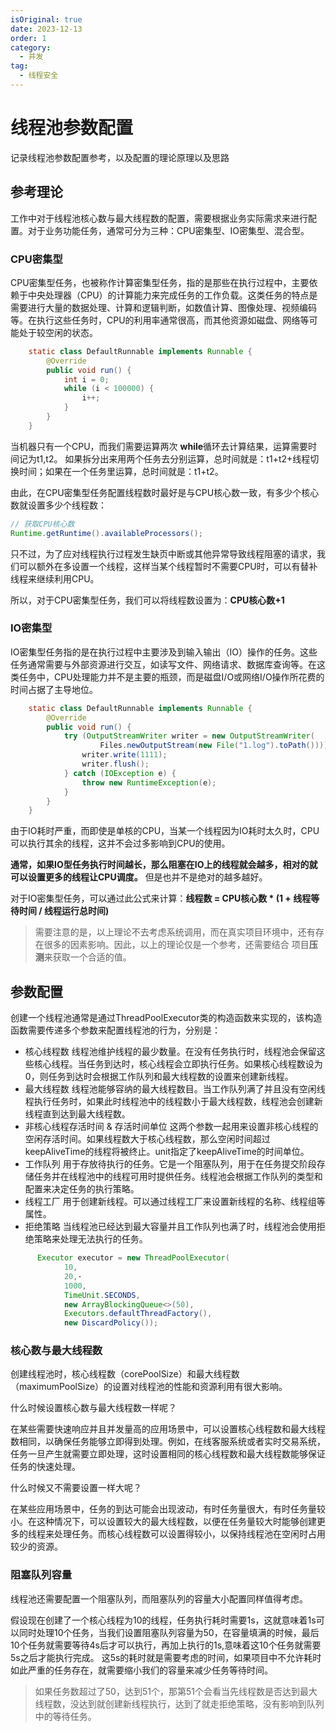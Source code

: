```yaml
---
isOriginal: true
date: 2023-12-13
order: 1
category:
  - 并发
tag:
  - 线程安全
---
```


# 线程池参数配置

记录线程池参数配置参考，以及配置的理论原理以及思路
<!-- more -->

## 参考理论

工作中对于线程池核心数与最大线程数的配置，需要根据业务实际需求来进行配置。对于业务功能任务，通常可分为三种：CPU密集型、IO密集型、混合型。

### CPU密集型

CPU密集型任务，也被称作计算密集型任务，指的是那些在执行过程中，主要依赖于中央处理器（CPU）的计算能力来完成任务的工作负载。这类任务的特点是需要进行大量的数据处理、计算和逻辑判断，如数值计算、图像处理、视频编码等。在执行这些任务时，CPU的利用率通常很高，而其他资源如磁盘、网络等可能处于较空闲的状态。

```java
    static class DefaultRunnable implements Runnable {
        @Override
        public void run() {
            int i = 0;
            while (i < 100000) {
                i++;
            }
        }
    }
```

当机器只有一个CPU，而我们需要运算两次 **while**循环去计算结果，运算需要时间记为t1,t2。
如果拆分出来用两个任务去分别运算，总时间就是：t1+t2+线程切换时间；如果在一个任务里运算，总时间就是：t1+t2。

由此，在CPU密集型任务配置线程数时最好是与CPU核心数一致，有多少个核心数就设置多少个线程数：

```java
// 获取CPU核心数
Runtime.getRuntime().availableProcessors();
```

只不过，为了应对线程执行过程发生缺页中断或其他异常导致线程阻塞的请求，我们可以额外在多设置一个线程，这样当某个线程暂时不需要CPU时，可以有替补线程来继续利用CPU。

所以，对于CPU密集型任务，我们可以将线程数设置为：**CPU核心数+1**

### IO密集型

IO密集型任务指的是在执行过程中主要涉及到输入输出（IO）操作的任务。这些任务通常需要与外部资源进行交互，如读写文件、网络请求、数据库查询等。在这类任务中，CPU处理能力并不是主要的瓶颈，而是磁盘I/O或网络I/O操作所花费的时间占据了主导地位。

```java
    static class DefaultRunnable implements Runnable {
        @Override
        public void run() {
            try (OutputStreamWriter writer = new OutputStreamWriter(
                    Files.newOutputStream(new File("1.log").toPath()))) {
                writer.write(1111);
                writer.flush();
            } catch (IOException e) {
                throw new RuntimeException(e);
            }
        }
    }
```

由于IO耗时严重，而即使是单核的CPU，当某一个线程因为IO耗时太久时，CPU可以执行其余的线程，这并不会过多影响到CPU的使用。

**通常，如果IO型任务执行时间越长，那么阻塞在IO上的线程就会越多，相对的就可以设置更多的线程让CPU调度。** 但是也并不是绝对的越多越好。

对于IO密集型任务，可以通过此公式来计算：**线程数 = CPU核心数 * (1 + 线程等待时间 / 线程运行总时间)**

> 需要注意的是，以上理论不去考虑系统调用，而在真实项目环境中，还有存在很多的因素影响。因此，以上的理论仅是一个参考，还需要结合
> 项目**压测**来获取一个合适的值。

## 参数配置

创建一个线程池通常是通过ThreadPoolExecutor类的构造函数来实现的，该构造函数需要传递多个参数来配置线程池的行为，分别是：

- 核心线程数
  线程池维护线程的最少数量。在没有任务执行时，线程池会保留这些核心线程。当任务到达时，核心线程会立即执行任务。如果核心线程数设为0，则任务到达时会根据工作队列和最大线程数的设置来创建新线程。
- 最大线程数
  线程池能够容纳的最大线程数目。当工作队列满了并且没有空闲线程执行任务时，如果此时线程池中的线程数小于最大线程数，线程池会创建新线程直到达到最大线程数。
- 非核心线程存活时间 & 存活时间单位
  这两个参数一起用来设置非核心线程的空闲存活时间。如果线程数大于核心线程数，那么空闲时间超过keepAliveTime的线程将被终止。unit指定了keepAliveTime的时间单位。
- 工作队列
  用于存放待执行的任务。它是一个阻塞队列，用于在任务提交阶段存储任务并在线程池中的线程可用时提供任务。线程池会根据工作队列的类型和配置来决定任务的执行策略。
- 线程工厂
  用于创建新线程。可以通过线程工厂来设置新线程的名称、线程组等属性。
- 拒绝策略
  当线程池已经达到最大容量并且工作队列也满了时，线程池会使用拒绝策略来处理无法执行的任务。

```java
      Executor executor = new ThreadPoolExecutor(
            10,
            20,·
            1000,
            TimeUnit.SECONDS,
            new ArrayBlockingQueue<>(50),
            Executors.defaultThreadFactory(),
            new DiscardPolicy());
```

### 核心数与最大线程数

创建线程池时，核心线程数（corePoolSize）和最大线程数（maximumPoolSize）的设置对线程池的性能和资源利用有很大影响。

什么时候设置核心数与最大线程数一样呢？

在某些需要快速响应并且并发量高的应用场景中，可以设置核心线程数和最大线程数相同，以确保任务能够立即得到处理。例如，在线客服系统或者实时交易系统，任务一旦产生就需要立即处理，这时设置相同的核心线程数和最大线程数能够保证任务的快速处理。

什么时候又不需要设置一样大呢？

在某些应用场景中，任务的到达可能会出现波动，有时任务量很大，有时任务量较小。在这种情况下，可以设置较大的最大线程数，以便在任务量较大时能够创建更多的线程来处理任务。而核心线程数可以设置得较小，以保持线程池在空闲时占用较少的资源。

### 阻塞队列容量

线程池还需要配置一个阻塞队列，而阻塞队列的容量大小配置同样值得考虑。

假设现在创建了一个核心线程为10的线程，任务执行耗时需要1s，这就意味着1s可以同时处理10个任务，当我们设置阻塞队列容量为50，在容量填满的时候，最后10个任务就需要等待4s后才可以执行，再加上执行的1s,意味着这10个任务就需要5s之后才能执行完成。
这5s的耗时就是需要考虑的时间，如果项目中不允许耗时如此严重的任务存在，就需要缩小我们的容量来减少任务等待时间。
> 如果任务数超过了50，达到51个，那第51个会看当先线程数是否达到最大线程数，没达到就创建新线程执行，达到了就走拒绝策略，没有影响到队列中的等待任务。

